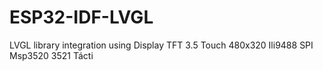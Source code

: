 # ESP32-IDF-LVGL
LVGL library integration using Display TFT 3.5 Touch 480x320 Ili9488 SPI Msp3520 3521 Tácti
